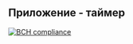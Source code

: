 Приложение - таймер
---
[![BCH compliance](https://bettercodehub.com/edge/badge/peshcom/cicd-timer?branch=master)](https://bettercodehub.com/)
